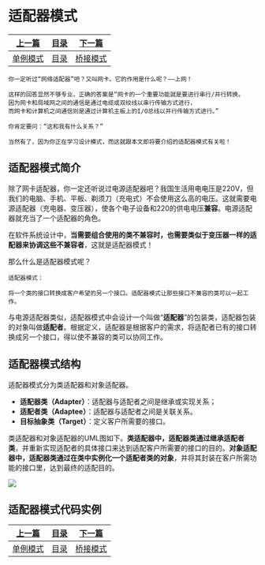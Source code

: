 # 适配器模式

|[上一篇](./009_SinglePattern.md)|[目录](./index.md)|[下一篇](./011_BridgePattern.md)|
|:---:|:---:|:---:|
|[单例模式](./009_SinglePattern.md)|[目录](./index.md)|[桥接模式](./011_BridgePattern.md)|

    你一定听过“网络适配器”吧？又叫网卡。它的作用是什么呢？——上网！

    这样的回答显然不够专业，正确的答案是“网卡的一个重要功能就是要进行串行/并行转换。
    因为网卡和局域网之间的通信是通过电缆或双绞线以串行传输方式进行，
    而网卡和计算机之间通信则是通过计算机主板上的I/O总线以并行传输方式进行。”

    你肯定要问：“这和我有什么关系？”

    当然有了，因为你正在学习设计模式，而这就跟本文即将要介绍的适配器模式有关啦！

## 适配器模式简介

除了网卡适配器，你一定还听说过电源适配器吧？我国生活用电电压是220V，但我们的电脑、手机、平板、剃须刀（充电式）不会使用这么高的电压。这就需要电源适配器（充电器、变压器），使各个电子设备和220的供电电压**兼容**。电源适配器就充当了一个适配器的角色。

在软件系统设计中，**当需要组合使用的类不兼容时，也需要类似于变压器一样的适配器来协调这些不兼容者**，这就是适配器模式！

那么什么是适配器模式呢？

    适配器模式：

    将一个类的接口转换成客户希望的另一个接口。适配器模式让那些接口不兼容的类可以一起工作。

与电源适配器类似，适配器模式中会设计一个叫做“**适配器**”的包装类，适配器包装的对象叫做**适配者**。根据定义，适配器是根据客户的需求，将适配者已有的接口转换成另一个接口，得以使不兼容的类可以协同工作。

## 适配器模式结构

适配器模式分为类适配器和对象适配器。

* **适配器类（Adapter）**：适配器与适配者之间是继承或实现关系；
* **适配者类（Adaptee）**：适配器与适配者之间是关联关系。
* **目标抽象类（Target）**：定义客户所需要的接口。

类适配器和对象适配器的UML图如下。**类适配器中，适配器类通过继承适配者类**，并重新实现适配者的具体接口来达到适配客户所需要的接口的目的。**对象适配器中，适配器类通过在类中实例化一个适配者类的对象**，并将其封装在客户所需功能的接口里，达到最终的适配目的。

![](https://img-blog.csdnimg.cn/20191022073358233.png?x-oss-process=image/watermark,type_ZmFuZ3poZW5naGVpdGk,shadow_10,text_aHR0cHM6Ly9ibG9nLmNzZG4ubmV0L3NpbmF0XzIxMTA3NDMz,size_16,color_FFFFFF,t_70)

## 适配器模式代码实例




|[上一篇](./009_SinglePattern.md)|[目录](./index.md)|[下一篇](./011_BridgePattern.md)|
|:---:|:---:|:---:|
|[单例模式](./009_SinglePattern.md)|[目录](./index.md)|[桥接模式](./011_BridgePattern.md)|
